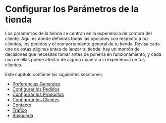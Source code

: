 # Configurar los Parámetros de la tienda

Los parámetros de la tienda se centran en la experiencia de compra del cliente. Aquí es donde definirás todas las opciones con respecto a tus clientes, los pedidos y el comportamiento general de tu tienda. Revisa cada una de estas páginas antes de lanzar tu tienda: hay un montón de decisiones que necesitas tomar antes de ponerla en funcionamiento, y cada una de ellas puede afectar de alguna manera a la experiencia de tus clientes.

Este capítulo contiene las siguientes secciones:

* [Preferencias Generales](preferencias-generales/)
* [Configurar los Pedidos](pedidos/)
* [Configurar los Productos](configurar-productos.md)
* [Configurar los Clientes](configurar-clientes/)
* [Contacto](contactos.md)
* [Tráfico](trafico/)
* [Búsqueda](busqueda/)


